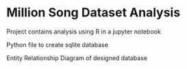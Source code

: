 # Million Song Dataset Analysis

Project contains analysis using R in a jupyter notebook

Python file to create sqlite database

Entity Relationship Diagram of designed database
